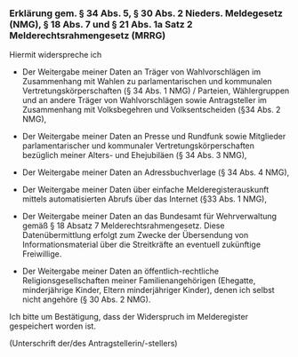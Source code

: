 ### Erklärung gem. § 34 Abs. 5, § 30 Abs. 2 Nieders. Meldegesetz (NMG), § 18 Abs. 7 und § 21 Abs. 1a Satz 2 Melderechtsrahmengesetz (MRRG)

Hiermit widerspreche ich

+ Der Weitergabe meiner Daten an Träger von Wahlvorschlägen im Zusammenhang mit Wahlen zu parlamentarischen und kommunalen Vertretungskörperschaften (§ 34 Abs. 1 NMG) / Parteien, Wählergruppen und an andere Träger von Wahlvorschlägen sowie Antragsteller im Zusammenhang mit Volksbegehren und Volksentscheiden (§34 Abs. 2 NMG),

+ Der Weitergabe meiner Daten an Presse und Rundfunk sowie Mitglieder parlamentarischer und kommunaler Vertretungskörperschaften bezüglich meiner Alters- und Ehejubiläen (§ 34 Abs. 3 NMG),

+ Der Weitergabe meiner Daten an Adressbuchverlage (§ 34 Abs. 4 NMG),

+ Der Weitergabe meiner Daten über einfache Melderegisterauskunft mittels automatisierten Abrufs über das Internet (§33 Abs. 1 NMG),

+ Der Weitergabe meiner Daten an das Bundesamt für Wehrverwaltung gemäß § 18 Absatz 7 Melderechtsrahmengesetz. Diese Datenübermittlung erfolgt zum Zwecke der Übersendung von Informationsmaterial über die Streitkräfte an eventuell zukünftige Freiwillige.

+ Der Weitergabe meiner Daten an öffentlich-rechtliche Religionsgesellschaften meiner Familienangehörigen (Ehegatte, minderjährige Kinder, Eltern minderjähriger Kinder), denen ich selbst nicht angehöre (§ 30 Abs. 2 NMG).

Ich bitte um Bestätigung, dass der Widerspruch im Melderegister gespeichert worden ist.

(Unterschrift der/des Antragstellerin/-stellers)
